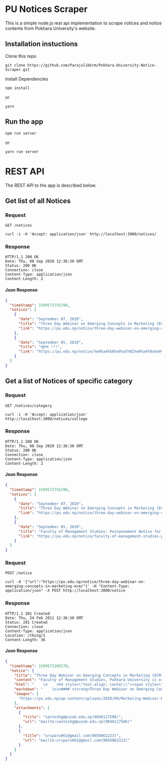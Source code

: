 # PU Notices Scraper

This is a simple node.js rest api implementation to scrape notices and notice contents from Pokhara University's website.

## Installation instuctions

Clone this repo

    git clone https://github.com/Parajulibkrm/Pokhara-University-Notice-Scraper.git

Install Dependencies

    npm install

or

    yarn

## Run the app

    npm run server

or 

    yarn run server

# REST API

The REST API to the app is described below.

## Get list of all Notices

### Request

`GET /notices`

    curl -i -H 'Accept: application/json' http://localhost:3000/notices/

### Response

    HTTP/1.1 200 OK
    Date: Thu, 08 Sep 2020 12:36:30 GMT
    Status: 200 OK
    Connection: close
    Content-Type: application/json
    Content-Length: 2

#### Json Response

```json
{
  "timeStamp": 1599572755290,
  "notices": [
    {
      "date": "September 07, 2020",
      "title": "Three Day Webinar on Emerging Concepts in Marketing (ECM)",
      "link": "https://pu.edu.np/notice/three-day-webinar-on-emerging-concepts-in-marketing-ecm/"
    },
    {
      "date": "September 05, 2020",
      "title": "सूचना !!!",
      "link": "https://pu.edu.np/notice/%e0%a4%b8%e0%a5%82%e0%a4%9a%e0%a4%a8%e0%a4%be-4/"
    }
  ]
}
```

## Get a list of Notices of specific category

### Request

`GET /notices/category`

    curl -i -H 'Accept: application/json' http://localhost:3000/notices/college

### Response

    HTTP/1.1 200 OK
    Date: Thu, 08 Sep 2020 12:36:30 GMT
    Status: 200 OK
    Connection: close
    Content-Type: application/json
    Content-Length: 2

#### Json Response

```json
{
  "timeStamp": 1599572755290,
  "notices": [
    {
      "date": "September 07, 2020",
      "title": "Three Day Webinar on Emerging Concepts in Marketing (ECM)",
      "link": "https://pu.edu.np/notice/three-day-webinar-on-emerging-concepts-in-marketing-ecm/"
    },
    {
      "date": "September 05, 2020",
      "title": "Faculty of Management Studies: Postponement Notice for Admission",
      "link": "https://pu.edu.np/notice/faculty-of-management-studies-postponement-notice-for-admission/"
    }
  ]
}
```

### Request

`POST /notice`

    curl -d '{"url":"https://pu.edu.np/notice/three-day-webinar-on-emerging-concepts-in-marketing-ecm/"}' -H "Content-Type: application/json" -X POST http://localhost:3000/notice

### Response

    HTTP/1.1 201 Created
    Date: Thu, 24 Feb 2011 12:36:30 GMT
    Status: 201 Created
    Connection: close
    Content-Type: application/json
    Location: /thing/1
    Content-Length: 36

#### Json Response

```json
{
  "timeStamp": 1599573280170,
  "notice": {
    "title": "Three Day Webinar on Emerging Concepts in Marketing (ECM) ",
    "content": "Faculty of Management Studies, Pokhara University is organizing three day webinar on Emerging Concepts in Marketing (ECM) from 15th September – 17th September, 2020 in association with School of Business Alumni Relations. The webinar brings professors and experts of marketing from renowned higher education institutions of India together to share their ideas on emerging issues in marketing. The speakers are well trained in academia and have rich experience of working in the industry.The webinar is free to register and interested participants can register their names to Santosh Kumar Gurung at santoshg@pusob.edu.np(9846117506)  OR Pradeep Sapkota at ursparu061@gmail.com(9856062223) on or before 9th September, 2020.",
    "html": "    \n    <h4 style=\"text-align: center;\"><span style=\"color: #0000ff;\"><strong>Three Day Webinar on Emerging Concepts in Marketing (ECM) </strong></span></h4>\n<p style=\"text-align: justify;\"><strong>Faculty of Management Studies, Pokhara University is organizing three day webinar on Emerging Concepts in Marketing (ECM) from 15<sup>th</sup> September – 17<sup>th</sup> September, 2020 in association with School of Business Alumni Relations. The webinar brings professors and experts of marketing from renowned higher education institutions of India together to share their ideas on emerging issues in marketing. The speakers are well trained in academia and have rich experience of working in the industry.</strong></p>\n<p style=\"text-align: justify;\"><strong>The webinar is free to register and interested participants can register their names to Santosh Kumar Gurung at <a href=\"mailto:santoshg@pusob.edu.np(9846117506)\">santoshg@pusob.edu.np(9846117506)</a>  OR Pradeep Sapkota at <a href=\"mailto:ursparu061@gmail.com(9856062223)\">ursparu061@gmail.com(9856062223)</a> on or before 9<sup>th</sup> September, 2020.</strong></p>\n<p><img class=\"alignnone wp-image-26768 size-large\" src=\"https://pu.edu.np/wp-content/uploads/2020/09/Marketing-Webinar-Banner-768x1024.jpg\" alt width=\"768\" height=\"1024\" srcset=\"https://pu.edu.np/wp-content/uploads/2020/09/Marketing-Webinar-Banner-768x1024.jpg 768w, https://pu.edu.np/wp-content/uploads/2020/09/Marketing-Webinar-Banner-225x300.jpg 225w, https://pu.edu.np/wp-content/uploads/2020/09/Marketing-Webinar-Banner.jpg 900w\" sizes=\"(max-width: 768px) 100vw, 768px\"></p>\n            \n  ",
    "markdown": "    \n\n#### <strong>Three Day Webinar on Emerging Concepts in Marketing (ECM) </strong>\n\n**Faculty of Management Studies, Pokhara University is organizing three day webinar on Emerging Concepts in Marketing (ECM) from 15<sup>th</sup> September – 17<sup>th</sup> September, 2020 in association with School of Business Alumni Relations. The webinar brings professors and experts of marketing from renowned higher education institutions of India together to share their ideas on emerging issues in marketing. The speakers are well trained in academia and have rich experience of working in the industry.**\n\n**The webinar is free to register and interested participants can register their names to Santosh Kumar Gurung at [santoshg@pusob.edu.np(9846117506)](mailto:santoshg@pusob.edu.np(9846117506))  OR Pradeep Sapkota at [ursparu061@gmail.com(9856062223)](mailto:ursparu061@gmail.com(9856062223)) on or before 9<sup>th</sup> September, 2020.**\n\n![](https://pu.edu.np/wp-content/uploads/2020/09/Marketing-Webinar-Banner-768x1024.jpg)\n",
    "images": [
      "https://pu.edu.np/wp-content/uploads/2020/09/Marketing-Webinar-Banner-768x1024.jpg"
    ],
    "attachments": [
      {
        "title": "santoshg@pusob.edu.np(9846117506)",
        "url": "mailto:santoshg@pusob.edu.np(9846117506)"
      },
      {
        "title": "ursparu061@gmail.com(9856062223)",
        "url": "mailto:ursparu061@gmail.com(9856062223)"
      }
    ]
  }
}
```
